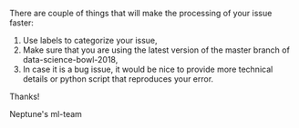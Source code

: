 There are couple of things that will make the processing of your issue faster:
1. Use labels to categorize your issue,
2. Make sure that you are using the latest version of the master branch of data-science-bowl-2018,
3. In case it is a bug issue, it would be nice to provide more technical details or python script that reproduces your error.

Thanks!

Neptune's ml-team
